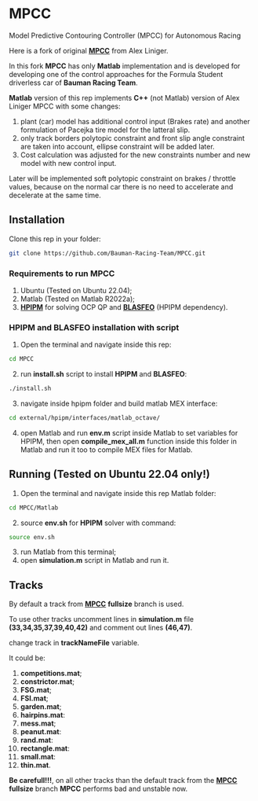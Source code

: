 # MPCC
Model Predictive Contouring Controller (MPCC) for Autonomous Racing

Here is a fork of original [**MPCC**](https://github.com/alexliniger/MPCC) from Alex Liniger.

In this fork **MPCC** has only **Matlab** implementation and is developed for developing one of the control approaches for the Formula Student driverless car of **Bauman Racing Team**.

**Matlab** version of this rep implements **C++** (not Matlab) version of Alex Liniger MPCC with some changes:

1. plant (car) model has additional control input (Brakes rate) and another formulation of Pacejka tire model for the latteral slip. 
2. only track borders polytopic constraint and front slip angle constraint are taken into account, ellipse constraint will be added later.
3. Cost calculation was adjusted for the new constraints number and new model with new control input.

Later will be implemented soft polytopic constraint on brakes / throttle values, because on the normal car there is no need to accelerate and decelerate at the same time.

## Installation

Clone this rep in your folder:

```bash
git clone https://github.com/Bauman-Racing-Team/MPCC.git
```
### Requirements to run MPCC

1. Ubuntu (Tested on Ubuntu 22.04);
2. Matlab (Tested on Matlab R2022a);
3. [**HPIPM**](https://github.com/giaf/hpipm/tree/master) for solving OCP QP and [**BLASFEO**](https://github.com/giaf/blasfeo) (HPIPM dependency).

### HPIPM and BLASFEO installation with script

1. Open the terminal and navigate inside this rep:
```bash
cd MPCC
```
2. run **install.sh** script to install **HPIPM** and **BLASFEO**:
```bash
./install.sh
```
3. navigate inside hpipm folder and build matlab MEX interface:
```bash
cd external/hpipm/interfaces/matlab_octave/
```
4. open Matlab and run **env.m** script inside Matlab to set variables for HPIPM, then open **compile_mex_all.m** function inside this folder in Matlab and run it too to compile MEX files for Matlab.

## Running (Tested on **Ubuntu 22.04** only!)

1. Open the terminal and navigate inside this rep Matlab folder:
```bash
cd MPCC/Matlab
```
2. source **env.sh** for **HPIPM** solver with command:
```bash
source env.sh
```
3. run Matlab from this terminal;
4. open **simulation.m** script in Matlab and run it. 

## Tracks

By default a track from [**MPCC**](https://github.com/alexliniger/MPCC) **fullsize** branch is used.

To use other tracks uncomment lines in **simulation.m** file **(33,34,35,37,39,40,42)** and comment out lines **(46,47)**.

change track in **trackNameFile** variable.

It could be:
1. **competitions.mat**;
2. **constrictor.mat**;
3. **FSG.mat**;
4. **FSI.mat**;
5. **garden.mat**;
6. **hairpins.mat**:
7. **mess.mat**;
8. **peanut.mat**:
9. **rand.mat**:
10. **rectangle.mat**:
11. **small.mat**:
12. **thin.mat**.

**Be carefull!!!**, on all other tracks than the default track from the [**MPCC**](https://github.com/alexliniger/MPCC) **fullsize** branch **MPCC** performs bad and unstable now. 


 
